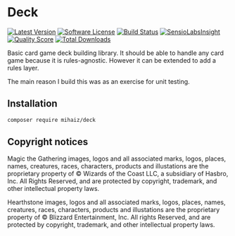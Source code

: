 # Deck

[![Latest Version](http://img.shields.io/github/release/avataru/deck.svg?style=flat)](https://github.com/avatary/deck/releases)
[![Software License](https://img.shields.io/badge/license-MIT-blue.svg?style=flat)](LICENSE.md)
[![Build Status](https://img.shields.io/travis/avataru/deck/master.svg?style=flat)](https://travis-ci.org/avataru/deck)
[![SensioLabsInsight](https://insight.sensiolabs.com/projects/dcf5c519-464c-4108-9ca2-327e92c977a3/mini.png)](https://insight.sensiolabs.com/projects/dcf5c519-464c-4108-9ca2-327e92c977a3)
[![Quality Score](https://img.shields.io/scrutinizer/g/avataru/deck/master.svg?style=flat)](https://scrutinizer-ci.com/g/avataru/deck)
[![Total Downloads](https://img.shields.io/packagist/dt/mihaiz/deck.svg?style=flat)](https://packagist.org/packages/mihaiz/deck)

Basic card game deck building library. It should be able to handle any card game
because it is rules-agnostic. However it can be extended to add a rules layer.

The main reason I build this was as an exercise for unit testing.

## Installation

```sh
composer require mihaiz/deck
```

## Copyright notices

Magic the Gathering images, logos and all associated marks, logos, places, names, creatures, races, characters, products and illustations are the proprietary property of © Wizards of the Coast LLC, a subsidiary of Hasbro, Inc. All Rights Reserved, and are protected by copyright, trademark, and other intellectual property laws.

Hearthstone images, logos and all associated marks, logos, places, names, creatures, races, characters, products and illustations are the proprietary property of © Blizzard Entertainment, Inc. All rights Reserved, and are protected by copyright, trademark, and other intellectual property laws.
